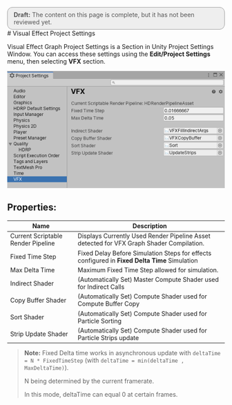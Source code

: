 <div style="border: solid 1px #999; border-radius:12px; background-color:#EEE; padding: 8px; padding-left:14px; color: #555; font-size:14px;"><b>Draft:</b> The content on this page is complete, but it has not been reviewed yet.</div>
# Visual Effect Project Settings

Visual Effect Graph Project Settings is a Section in Unity Project Settings Window. You can access these settings using the **Edit/Project Settings** menu, then selecting **VFX** section.

![](Images/VisualEffectProjectSettings.png)

## Properties:

| Name                               | Description                                                  |
| ---------------------------------- | ------------------------------------------------------------ |
| Current Scriptable Render Pipeline | Displays Currently Used Render Pipeline Asset detected for VFX Graph Shader Compilation. |
| Fixed Time Step                    | Fixed Delay Before Simulation Steps for effects configured in **Fixed Delta Time** Simulation |
| Max Delta Time                     | Maximum Fixed Time Step allowed for simulation.              |
| Indirect Shader                    | (Automatically Set) Master Compute Shader used for Indirect Calls |
| Copy Buffer Shader                 | (Automatically Set) Compute Shader used for Compute Buffer Copy |
| Sort Shader                        | (Automatically Set) Compute Shader used for Particle Sorting |
| Strip Update Shader                | (Automatically Set) Compute Shader used for Particle Strips update |

> **Note:** Fixed Delta time works in asynchronous update with `deltaTime = N * FixedTimeStep` (with `deltaTime = min(deltaTime , MaxDeltaTime)`).
>
> N being determined by the current framerate.
>
> In this mode, deltaTime can equal 0 at certain frames.
